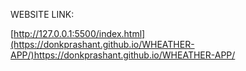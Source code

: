 
WEBSITE LINK:

[http://127.0.0.1:5500/index.html](https://donkprashant.github.io/WHEATHER-APP/)https://donkprashant.github.io/WHEATHER-APP/
